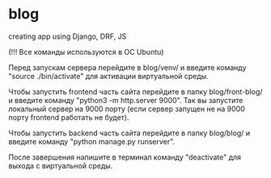 # blog
creating app using Django, DRF, JS

(!!! Все команды используются в ОС Ubuntu)


Перед запускам сервера перейдите в blog/venv/ и введите команду "source ./bin/activate" для активации виртуальной среды.

Чтобы запустить frontend часть сайта перейдите в папку blog/front-blog/ и введите команду "python3 -m http.server 9000". Так вы запустите локальный сервер на 9000 порту (если сервер запущен не на 9000 порту frontend работать не будет).

Чтобы запустить backend часть сайта перейдите в папку blog/blog/ и введите команду "python manage.py runserver".

После завершения напишите в терминал команду "deactivate" для выхода с виртуальной среды.
